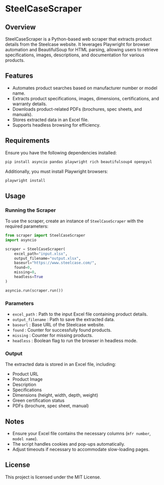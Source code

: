 # SteelCaseScraper

## Overview
SteelCaseScraper is a Python-based web scraper that extracts product details from the Steelcase website. It leverages Playwright for browser automation and BeautifulSoup for HTML parsing, allowing users to retrieve specifications, images, descriptions, and documentation for various products.

## Features
- Automates product searches based on manufacturer number or model name.
- Extracts product specifications, images, dimensions, certifications, and warranty details.
- Downloads product-related PDFs (brochures, spec sheets, and manuals).
- Stores extracted data in an Excel file.
- Supports headless browsing for efficiency.

## Requirements
Ensure you have the following dependencies installed:

```bash
pip install asyncio pandas playwright rich beautifulsoup4 openpyxl
```

Additionally, you must install Playwright browsers:

```bash
playwright install
```

## Usage
### Running the Scraper
To use the scraper, create an instance of `SteelCaseScraper` with the required parameters:

```python
from scraper import SteelCaseScraper
import asyncio

scraper = SteelCaseScraper(
    excel_path="input.xlsx", 
    output_filename="output.xlsx", 
    baseurl="https://www.steelcase.com/", 
    found=0, 
    missing=0, 
    headless=True
)

asyncio.run(scraper.run())
```

### Parameters
- `excel_path` : Path to the input Excel file containing product details.
- `output_filename` : Path to save the extracted data.
- `baseurl` : Base URL of the Steelcase website.
- `found` : Counter for successfully found products.
- `missing` : Counter for missing products.
- `headless` : Boolean flag to run the browser in headless mode.

### Output
The extracted data is stored in an Excel file, including:
- Product URL
- Product Image
- Description
- Specifications
- Dimensions (height, width, depth, weight)
- Green certification status
- PDFs (brochure, spec sheet, manual)

## Notes
- Ensure your Excel file contains the necessary columns (`mfr number`, `model name`).
- The script handles cookies and pop-ups automatically.
- Adjust timeouts if necessary to accommodate slow-loading pages.

## License
This project is licensed under the MIT License.
